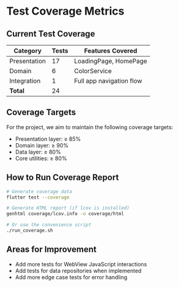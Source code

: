 # Test Coverage Metrics

## Current Test Coverage

| Category      | Tests | Features Covered                            |
|---------------|-------|---------------------------------------------|
| Presentation  | 17    | LoadingPage, HomePage                       |
| Domain        | 6     | ColorService                                |
| Integration   | 1     | Full app navigation flow                    |
| **Total**     | 24    |                                             |

## Coverage Targets

For the project, we aim to maintain the following coverage targets:

- Presentation layer: ≥ 85%
- Domain layer: ≥ 90%
- Data layer: ≥ 80%
- Core utilities: ≥ 80%

## How to Run Coverage Report

```bash
# Generate coverage data
flutter test --coverage

# Generate HTML report (if lcov is installed)
genhtml coverage/lcov.info -o coverage/html

# Or use the convenience script
./run_coverage.sh
```

## Areas for Improvement

- Add more tests for WebView JavaScript interactions
- Add tests for data repositories when implemented
- Add more edge case tests for error handling 